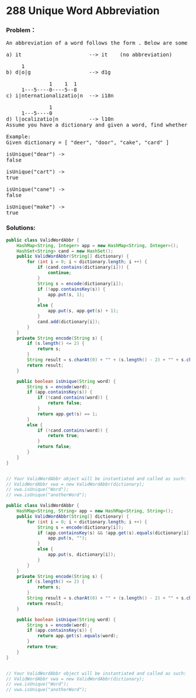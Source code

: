 # 288 Unique Word Abbreviation

### Problem：

<pre>
An abbreviation of a word follows the form <first letter><number><last letter>. Below are some examples of word abbreviations:

a) it                      --> it    (no abbreviation)

     1
b) d|o|g                   --> d1g

              1    1  1
     1---5----0----5--8
c) i|nternationalizatio|n  --> i18n

              1
     1---5----0
d) l|ocalizatio|n          --> l10n
Assume you have a dictionary and given a word, find whether its abbreviation is unique in the dictionary. A word's abbreviation is unique if no other word from the dictionary has the same abbreviation.

Example: 
Given dictionary = [ "deer", "door", "cake", "card" ]

isUnique("dear") -> 
false

isUnique("cart") -> 
true

isUnique("cane") -> 
false

isUnique("make") -> 
true
</pre>

### Solutions:

```java
public class ValidWordAbbr {
    HashMap<String, Integer> app = new HashMap<String, Integer>();
    HashSet<String> cand = new HashSet();
    public ValidWordAbbr(String[] dictionary) {
        for (int i = 0; i < dictionary.length; i ++) {
            if (cand.contains(dictionary[i])) {
                continue;
            }
            String s = encode(dictionary[i]);
            if (!app.containsKey(s)) {
                app.put(s, 1);
            }
            else {
                app.put(s, app.get(s) + 1);
            }
            cand.add(dictionary[i]);
        }
    }
    private String encode(String s) {
        if (s.length() <= 2) {
            return s;
        }
        String result = s.charAt(0) + "" + (s.length() - 2) + "" + s.charAt(s.length() - 1);
        return result;
    }

    public boolean isUnique(String word) {
        String s = encode(word);
        if (app.containsKey(s)) {
            if (!cand.contains(word)) {
                return false;
            }
            return app.get(s) == 1;
        }
        else {
            if (!cand.contains(word)) {
                return true;
            }
            return false;
        }
    }
}


// Your ValidWordAbbr object will be instantiated and called as such:
// ValidWordAbbr vwa = new ValidWordAbbr(dictionary);
// vwa.isUnique("Word");
// vwa.isUnique("anotherWord");
```

```java
public class ValidWordAbbr {
    HashMap<String, String> app = new HashMap<String, String>();
    public ValidWordAbbr(String[] dictionary) {
        for (int i = 0; i < dictionary.length; i ++) {
            String s = encode(dictionary[i]);
            if (app.containsKey(s) && !app.get(s).equals(dictionary[i])) {
                app.put(s, "");
            }
            else {
                app.put(s, dictionary[i]);
            }
        }
    }
    private String encode(String s) {
        if (s.length() <= 2) {
            return s;
        }
        String result = s.charAt(0) + "" + (s.length() - 2) + "" + s.charAt(s.length() - 1);
        return result;
    }

    public boolean isUnique(String word) {
        String s = encode(word);
        if (app.containsKey(s)) {
            return app.get(s).equals(word);
        }
        return true;
    }
}


// Your ValidWordAbbr object will be instantiated and called as such:
// ValidWordAbbr vwa = new ValidWordAbbr(dictionary);
// vwa.isUnique("Word");
// vwa.isUnique("anotherWord");
```